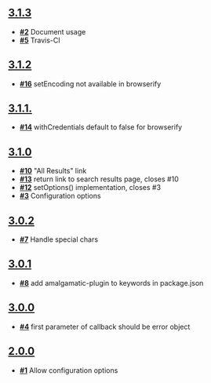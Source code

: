 
## [**3.1.3**](https://github.com/ucsf-ckm/amalgamatic-millennium/issues?milestone=8&state=closed)
- [**#2**](https://github.com/ucsf-ckm/amalgamatic-millennium/issues/2) Document usage
- [**#5**](https://github.com/ucsf-ckm/amalgamatic-millennium/issues/5) Travis-CI

## [**3.1.2**](https://github.com/ucsf-ckm/amalgamatic-millennium/issues?milestone=7&state=closed)
- [**#16**](https://github.com/ucsf-ckm/amalgamatic-millennium/issues/16) setEncoding not available in browserify

## [**3.1.1.**](https://github.com/ucsf-ckm/amalgamatic-millennium/issues?milestone=6&state=closed)
- [**#14**](https://github.com/ucsf-ckm/amalgamatic-millennium/issues/14) withCredentials default to false for browserify

## [**3.1.0**](https://github.com/ucsf-ckm/amalgamatic-millennium/issues?milestone=5&state=closed)
- [**#10**](https://github.com/ucsf-ckm/amalgamatic-millennium/issues/10) &quot;All Results&quot; link
- [**#13**](https://github.com/ucsf-ckm/amalgamatic-millennium/issues/13) return link to search results page, closes #10
- [**#12**](https://github.com/ucsf-ckm/amalgamatic-millennium/issues/12) setOptions() implementation, closes #3
- [**#3**](https://github.com/ucsf-ckm/amalgamatic-millennium/issues/3) Configuration options

## [**3.0.2**](https://github.com/ucsf-ckm/amalgamatic-millennium/issues?milestone=4&state=closed)
- [**#7**](https://github.com/ucsf-ckm/amalgamatic-millennium/issues/7) Handle special chars

## [**3.0.1**](https://github.com/ucsf-ckm/amalgamatic-millennium/issues?milestone=3&state=closed)
- [**#8**](https://github.com/ucsf-ckm/amalgamatic-millennium/issues/8) add amalgamatic-plugin to keywords in package.json

## [**3.0.0**](https://github.com/ucsf-ckm/amalgamatic-millennium/issues?milestone=2&state=closed)
- [**#4**](https://github.com/ucsf-ckm/amalgamatic-millennium/issues/4) first parameter of callback should be error object

## [**2.0.0**](https://github.com/ucsf-ckm/amalgamatic-millennium/issues?milestone=1&state=closed)
- [**#1**](https://github.com/ucsf-ckm/amalgamatic-millennium/issues/1) Allow configuration options

